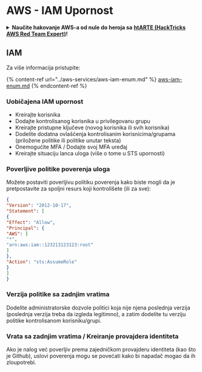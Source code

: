 # AWS - IAM Upornost

<details>

<summary><strong>Naučite hakovanje AWS-a od nule do heroja sa</strong> <a href="https://training.hacktricks.xyz/courses/arte"><strong>htARTE (HackTricks AWS Red Team Expert)</strong></a><strong>!</strong></summary>

Drugi načini podrške HackTricks-u:

* Ako želite da vidite **vašu kompaniju reklamiranu na HackTricks-u** ili **preuzmete HackTricks u PDF formatu** proverite [**SUBSCRIPTION PLANS**](https://github.com/sponsors/carlospolop)!
* Nabavite [**zvanični PEASS & HackTricks swag**](https://peass.creator-spring.com)
* Otkrijte [**The PEASS Family**](https://opensea.io/collection/the-peass-family), našu kolekciju ekskluzivnih [**NFT-ova**](https://opensea.io/collection/the-peass-family)
* **Pridružite se** 💬 [**Discord grupi**](https://discord.gg/hRep4RUj7f) ili [**telegram grupi**](https://t.me/peass) ili nas **pratite** na **Twitter-u** 🐦 [**@hacktricks_live**](https://twitter.com/hacktricks_live)**.**
* **Podelite svoje hakovanje trikove slanjem PR-ova na** [**HackTricks**](https://github.com/carlospolop/hacktricks) i [**HackTricks Cloud**](https://github.com/carlospolop/hacktricks-cloud) github repozitorijume.

</details>

## IAM

Za više informacija pristupite:

{% content-ref url="../aws-services/aws-iam-enum.md" %}
[aws-iam-enum.md](../aws-services/aws-iam-enum.md)
{% endcontent-ref %}

### Uobičajena IAM upornost

* Kreirajte korisnika
* Dodajte kontrolisanog korisnika u privilegovanu grupu
* Kreirajte pristupne ključeve (novog korisnika ili svih korisnika)
* Dodelite dodatna ovlašćenja kontrolisanim korisnicima/grupama (priložene politike ili politike unutar teksta)
* Onemogućite MFA / Dodajte svoj MFA uređaj
* Kreirajte situaciju lanca uloga (više o tome u STS upornosti)

### Poverljive politike poverenja uloga

Možete postaviti poverljivu politiku poverenja kako biste mogli da je pretpostavite za spoljni resurs koji kontrolišete (ili za sve):
```json
{
"Version": "2012-10-17",
"Statement": [
{
"Effect": "Allow",
"Principal": {
"AWS": [
"*",
"arn:aws:iam::123213123123:root"
]
},
"Action": "sts:AssumeRole"
}
]
}
```
### Verzija politike sa zadnjim vratima

Dodelite administratorske dozvole politici koja nije njena poslednja verzija (poslednja verzija treba da izgleda legitimno), a zatim dodelite tu verziju politike kontrolisanom korisniku/grupi.

### Vrata sa zadnjim vratima / Kreiranje provajdera identiteta

Ako je nalog već poverljiv prema zajedničkom provajderu identiteta (kao što je Github), uslovi poverenja mogu se povećati kako bi napadač mogao da ih zloupotrebi.

